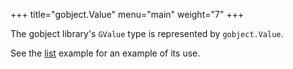 +++
title="gobject.Value"
menu="main"
weight="7"
+++

The gobject library's `GValue` type is represented by
`gobject.Value`.

See the [list](https://github.com/pekim/gobbi/blob/master/example/list/main.go)
example for an example of its use. 
